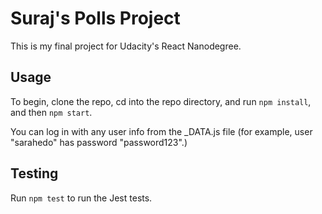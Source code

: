 # Suraj's Polls Project

This is my final project for Udacity's React Nanodegree.

## Usage

To begin, clone the repo, cd into the repo directory, and run `npm install`, and then `npm start`.

You can log in with any user info from the \_DATA.js file (for example, user "sarahedo" has password "password123".)

## Testing

Run `npm test` to run the Jest tests.
